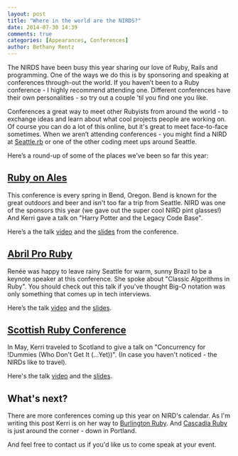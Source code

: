 ```yaml
---
layout: post
title: "Where in the world are the NIRDS?"
date: 2014-07-30 14:39
comments: true
categories: [Appearances, Conferences]
author: Bethany Rentz
---
```


The NIRDS have been busy this year sharing our love of Ruby, Rails and programming. One of the ways we do this is by sponsoring and speaking at conferences through-out the world. If you haven’t been to a Ruby conference - I highly recommend attending one. Different conferences have their own personalities - so try out a couple ’til you find one you like.

Conferences a great way to meet other Rubyists from around the world - to exchange ideas and learn about what cool projects people are working on. Of course you can do a lot of this online, but it's great to meet face-to-face sometimes. When we aren’t attending conferences - you might find a NIRD at [Seattle.rb](http://www.seattlerb.org/) or one of the other coding meet ups around Seattle. 

Here’s a round-up of some of the places we’ve been so far this year:

## [Ruby on Ales](https://ruby.onales.com/)
This conference is every spring in Bend, Oregon. Bend is known for the great outdoors and beer and isn't too far a trip from Seattle. NIRD was one of the sponsors this year (we gave out the super cool NIRD pint glasses!) And Kerri gave a talk on "Harry Potter and the Legacy Code Base".

Here’s a the talk [video](https://www.youtube.com/watch?v=_sw9mhKtgCk)
and the [slides](https://speakerdeck.com/kerrizor/harry-potter-and-the-legacy-code-base-ruby-on-ales) from the conference.
<!-- more -->

## [Abril Pro Ruby](http://abrilproruby.com/)
Renée was happy to leave rainy Seattle for warm, sunny Brazil to be a keynote speaker at this conference. She spoke about "Classic Algorithms in Ruby". You should check out this talk if you've thought Big-O notation was only something that comes up in tech interviews.

Here’s the talk [video](https://www.youtube.com/watch?v=eVulPTs8wSA)
 and the [slides](https://speakerdeck.com/reneedv/classic-algorithms-in-ruby).

## [Scottish Ruby Conference](http://programme2014.scottishrubyconference.com/)
In May, Kerri traveled to Scotland to give a talk on "Concurrency for !Dummies (Who Don't Get It (...Yet))". (In case you haven't noticed - the NIRDs like to travel).

Here's the talk [video](http://vimeo.com/97522205)
 and the [slides](https://speakerdeck.com/kerrizor/concurrency-for-dummies-who-dont-get-it-dot-dot-dot-yet).

## What's next?
There are more conferences coming up this year on NIRD's calendar.  As I'm writing this post Kerri is on her way to [Burlington Ruby](http://burlingtonrubyconference.com/). And [Cascadia Ruby](http://cascadiaruby.com/) is just around the corner - down in Portland.

And feel free to contact us if you'd like us to come speak at your event.
